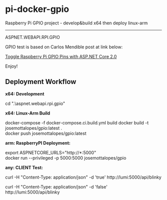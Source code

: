 # pi-docker-gpio
Raspberry Pi GPIO project - develop&amp;build x64 then deploy linux-arm

----------------------
ASPNET.WEBAPI.RPI.GPIO

GPIO test is based on Carlos Mendible post at link below:

[Toggle Raspberry Pi GPIO Pins with ASP.NET Core 2.0](https://carlos.mendible.com/2017/09/01/toggle-raspberry-pi-gpio-pins-with-asp-net-core-20/ "Toggle Raspberry Pi GPIO Pins with ASP.NET Core 2.0")

Enjoy!

Deployment Workflow
----------------------
**x64: Development**

cd ".\aspnet.webapi.rpi.gpio"

**x64: Linux-Arm Build**

docker-compose -f docker-compose.ci.build.yml build
docker build -t josemottalopes/gpio:latest .  
docker push josemottalopes/gpio:latest

**arm: RaspberryPI Deployment:**

export ASPNETCORE_URLS="http://*:5000"  
docker run --privileged -p 5000:5000 josemottalopes/gpio

**any: CLIENT Test:**

curl -H "Content-Type: application/json" -d 'true' http://lumi:5000/api/blinky

curl -H "Content-Type: application/json" -d 'false' http://lumi:5000/api/blinky